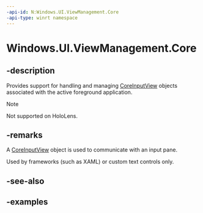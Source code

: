 ```yaml
---
-api-id: N:Windows.UI.ViewManagement.Core
-api-type: winrt namespace
---
```


<!-- Namespace syntax.
namespace Windows.UI.ViewManagement.Core 
-->

# Windows.UI.ViewManagement.Core

## -description

Provides support for handling and managing [CoreInputView](coreinputview.md) objects associated with the active foreground application.

> [!NOTE]
> Not supported on HoloLens.

## -remarks

A [CoreInputView](coreinputview.md) object is used to communicate with an input pane.

Used by frameworks (such as XAML) or custom text controls only.

## -see-also

## -examples

